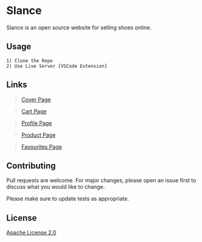# Slance

Slance is an open source website for selling shoes online.



## Usage
```text
1) Clone the Repo
2) Use Live Server [VSCode Extension] 
```

## Links

>[Cover Page](https://the-royal-flush.github.io/Slance/HTML/cover.html)

>[Cart Page](https://the-royal-flush.github.io/Slance/HTML/cart.html)

>[Profile Page](https://the-royal-flush.github.io/Slance/HTML/profile.html)

>[Product Page](https://the-royal-flush.github.io/Slance/HTML/product.html)

>[Favourites Page](https://the-royal-flush.github.io/Slance/HTML/fav.html)





## Contributing
Pull requests are welcome. For major changes, please open an issue first to discuss what you would like to change.

Please make sure to update tests as appropriate.

## License
[Apache License 2.0](https://github.com/The-Royal-Flush/Slance/blob/f8913e20ea7b3e2f24cc22124f4d64b923371749/LICENSE)
